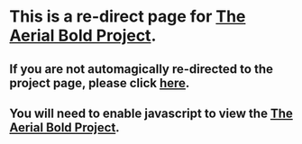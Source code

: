 <h1>This is a re-direct page for <a href="http://type.aerial-bold.com/tw/">The Aerial Bold Project</a>.</h1>
<h2>If you are not automagically re-directed to the project page, please click <a href="http://type.aerial-bold.com/tw/">here</a>.</h2>
<h2>You will need to enable javascript to view the <a href="http://type.aerial-bold.com/tw/">The Aerial Bold Project</a>.</h2>